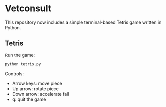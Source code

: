 # Vetconsult

This repository now includes a simple terminal-based Tetris game written in Python.

## Tetris

Run the game:

```bash
python tetris.py
```

Controls:
- Arrow keys: move piece
- Up arrow: rotate piece
- Down arrow: accelerate fall
- q: quit the game
